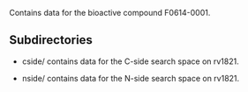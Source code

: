 Contains data for the bioactive compound F0614-0001.

## Subdirectories

- cside/ contains data for the C-side search space on rv1821.

- nside/ contains data for the N-side search space on rv1821.

